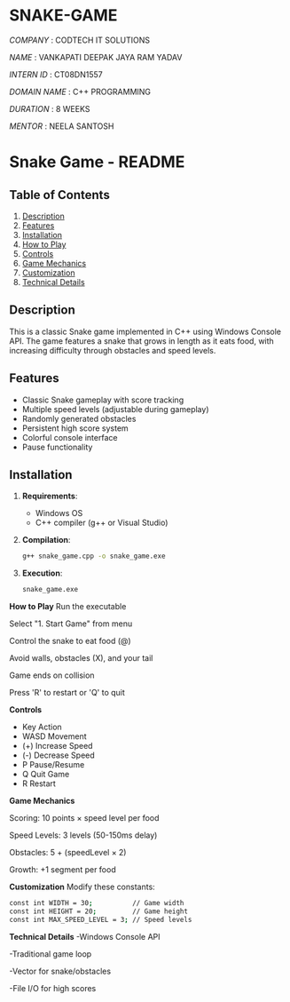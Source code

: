 # SNAKE-GAME

*COMPANY* : CODTECH IT SOLUTIONS

*NAME* : VANKAPATI DEEPAK JAYA RAM YADAV

*INTERN ID* : CT08DN1557

*DOMAIN NAME* : C++ PROGRAMMING

*DURATION* : 8 WEEKS

*MENTOR* : NEELA SANTOSH

# Snake Game - README

## Table of Contents
1. [Description](#description)
2. [Features](#features)
3. [Installation](#installation)
4. [How to Play](#how-to-play)
5. [Controls](#controls)
6. [Game Mechanics](#game-mechanics)
7. [Customization](#customization)
8. [Technical Details](#technical-details)

## Description
This is a classic Snake game implemented in C++ using Windows Console API. The game features a snake that grows in length as it eats food, with increasing difficulty through obstacles and speed levels.

## Features
- Classic Snake gameplay with score tracking
- Multiple speed levels (adjustable during gameplay)
- Randomly generated obstacles
- Persistent high score system
- Colorful console interface
- Pause functionality

## Installation
1. **Requirements**:
   - Windows OS
   - C++ compiler (g++ or Visual Studio)
   
2. **Compilation**:
   ```bash
   g++ snake_game.cpp -o snake_game.exe

3. **Execution**:
   ```bash
   snake_game.exe

**How to Play**
Run the executable

Select "1. Start Game" from menu

Control the snake to eat food (@)

Avoid walls, obstacles (X), and your tail

Game ends on collision

Press 'R' to restart or 'Q' to quit

**Controls**
- Key	Action
- WASD	Movement
- (+)	Increase Speed
- (-)	Decrease Speed
- P	Pause/Resume
- Q	Quit Game
- R	Restart

**Game Mechanics**

Scoring: 10 points × speed level per food

Speed Levels: 3 levels (50-150ms delay)

Obstacles: 5 + (speedLevel × 2)

Growth: +1 segment per food

**Customization**
Modify these constants:
```bash
const int WIDTH = 30;          // Game width
const int HEIGHT = 20;         // Game height
const int MAX_SPEED_LEVEL = 3; // Speed levels
```

**Technical Details**
-Windows Console API

-Traditional game loop

-Vector<Point> for snake/obstacles

-File I/O for high scores
